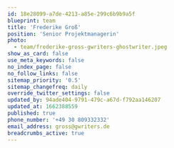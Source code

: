 ```yaml
---
id: 18e28099-a7de-4213-a85e-299c6b9b9a5f
blueprint: team
title: 'Frederike Groß'
position: 'Senior Projektmanagerin'
photo:
  - team/frederike-gross-gwriters-ghostwriter.jpeg
show_as_card: false
use_meta_keywords: false
no_index_page: false
no_follow_links: false
sitemap_priority: '0.5'
sitemap_changefreq: daily
override_twitter_settings: false
updated_by: 94ade404-9791-479c-a67d-f792aa146207
updated_at: 1662388559
published: true
phone_number: '+49 30 809332332'
email_address: gross@gwriters.de
breadcrumbs_active: true
---
```

